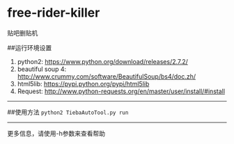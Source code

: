 # free-rider-killer
贴吧删贴机

##运行环境设置
1. python2: https://www.python.org/download/releases/2.7.2/
2. beautiful soup 4: http://www.crummy.com/software/BeautifulSoup/bs4/doc.zh/
3. html5lib: https://pypi.python.org/pypi/html5lib
4. Request: http://www.python-requests.org/en/master/user/install/#install

----------


##使用方法
`python2 TiebaAutoTool.py run`

----------

更多信息，请使用-h参数来查看帮助
